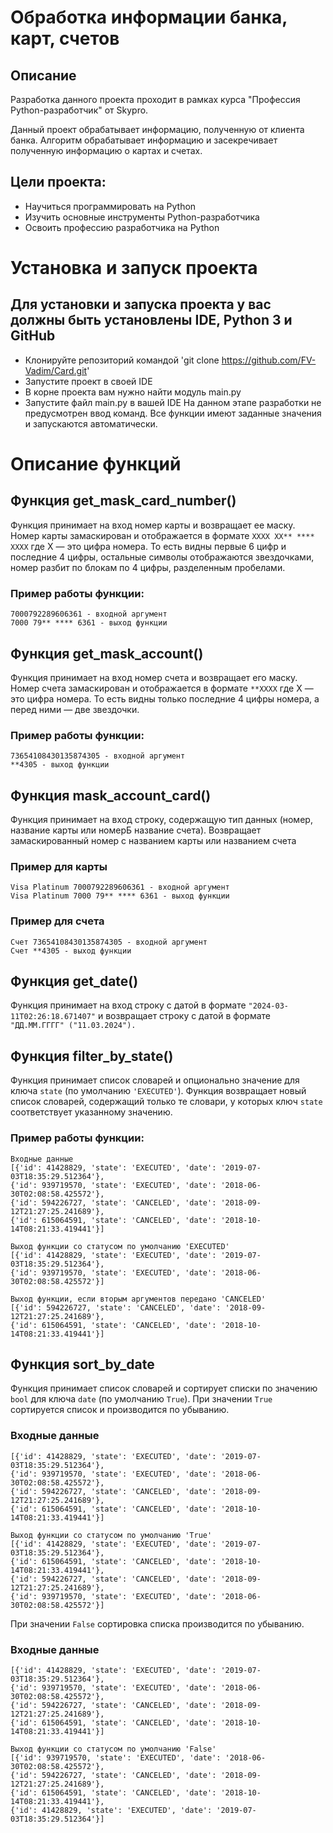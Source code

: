 # Обработка информации банка, карт, счетов

## Описание
Разработка данного проекта проходит в рамках курса "Профессия Python-разработчик" от Skypro.

Данный проект обрабатывает информацию, полученную от клиента банка. 
Алгоритм обрабатывает информацию и засекречивает полученную информацию о картах и счетах.

## Цели проекта:
- Научиться программировать на Python
- Изучить основные инструменты Python-разработчика
- Освоить профессию разработчика на Python
# Установка и запуск проекта
## Для установки и запуска проекта у вас должны быть установлены IDE, Python 3 и GitHub

- Клонируйте репозиторий командой 'git clone https://github.com/FV-Vadim/Card.git'
- Запустите проект в своей IDE
- В корне проекта вам нужно найти модуль main.py
- Запустите файл main.py в вашей IDE
На данном этапе разработки не предусмотрен ввод команд. 
Все функции имеют заданные значения и запускаются автоматически.

# Описание функций
## Функция get_mask_card_number()
Функция принимает на вход номер карты и возвращает ее маску. 
Номер карты замаскирован и отображается в формате ```XXXX XX** **** XXXX``` где X — это цифра номера.
То есть видны первые 6 цифр и последние 4 цифры, остальные символы отображаются звездочками, номер разбит по блокам по 4 цифры, разделенным пробелами.

### Пример работы функции:
    7000792289606361 - входной аргумент
    7000 79** **** 6361 - выход функции
## Функция get_mask_account()
Функция принимает на вход номер счета и возвращает его маску.
Номер счета замаскирован и отображается в формате ```**XXXX``` где X — это цифра номера.
То есть видны только последние 4 цифры номера, а перед ними — две звездочки.

### Пример работы функции:
    73654108430135874305 - входной аргумент
    **4305 - выход функции
## Функция mask_account_card()
Функция принимает на вход строку, содержащую тип данных (номер, название карты или номерБ название счета).
Возвращает замаскированный номер с названием карты или названием счета

### Пример для карты
    Visa Platinum 7000792289606361 - входной аргумент
    Visa Platinum 7000 79** **** 6361 - выход функции

### Пример для счета
    Счет 73654108430135874305 - входной аргумент
    Счет **4305 - выход функции
## Функция get_date()
Функция принимает на вход строку с датой в формате
```"2024-03-11T02:26:18.671407"```
и возвращает строку с датой в формате
```"ДД.ММ.ГГГГ" ("11.03.2024").```
## Функция filter_by_state()
Функция принимает список словарей и опционально значение для ключа ```state``` (по умолчанию ```'EXECUTED'```).
Функция возвращает новый список словарей, содержащий только те словари, у которых ключ ```state``` соответствует указанному значению.

### Пример работы функции:
    Входные данные
    [{'id': 41428829, 'state': 'EXECUTED', 'date': '2019-07-03T18:35:29.512364'},
    {'id': 939719570, 'state': 'EXECUTED', 'date': '2018-06-30T02:08:58.425572'},
    {'id': 594226727, 'state': 'CANCELED', 'date': '2018-09-12T21:27:25.241689'},
    {'id': 615064591, 'state': 'CANCELED', 'date': '2018-10-14T08:21:33.419441'}]

    Выход функции со статусом по умолчанию 'EXECUTED'
    [{'id': 41428829, 'state': 'EXECUTED', 'date': '2019-07-03T18:35:29.512364'},
    {'id': 939719570, 'state': 'EXECUTED', 'date': '2018-06-30T02:08:58.425572'}]
    
    Выход функции, если вторым аргументов передано 'CANCELED'
    [{'id': 594226727, 'state': 'CANCELED', 'date': '2018-09-12T21:27:25.241689'},
    {'id': 615064591, 'state': 'CANCELED', 'date': '2018-10-14T08:21:33.419441'}]

## Функция sort_by_date
Функция принимает список словарей и сортирует списки по значению ```bool``` для ключа ```date``` (по умолчанию ```True```).
При значении ```True``` сортируется список и производится по убыванию.
### Входные данные
    [{'id': 41428829, 'state': 'EXECUTED', 'date': '2019-07-03T18:35:29.512364'},
    {'id': 939719570, 'state': 'EXECUTED', 'date': '2018-06-30T02:08:58.425572'},
    {'id': 594226727, 'state': 'CANCELED', 'date': '2018-09-12T21:27:25.241689'},
    {'id': 615064591, 'state': 'CANCELED', 'date': '2018-10-14T08:21:33.419441'}]
    
    Выход функции со статусом по умолчанию 'True'
    [{'id': 41428829, 'state': 'EXECUTED', 'date': '2019-07-03T18:35:29.512364'}, 
    {'id': 615064591, 'state': 'CANCELED', 'date': '2018-10-14T08:21:33.419441'}, 
    {'id': 594226727, 'state': 'CANCELED', 'date': '2018-09-12T21:27:25.241689'}, 
    {'id': 939719570, 'state': 'EXECUTED', 'date': '2018-06-30T02:08:58.425572'}]

При значении ```False``` сортировка списка производится по убыванию.
### Входные данные
    [{'id': 41428829, 'state': 'EXECUTED', 'date': '2019-07-03T18:35:29.512364'},
    {'id': 939719570, 'state': 'EXECUTED', 'date': '2018-06-30T02:08:58.425572'},
    {'id': 594226727, 'state': 'CANCELED', 'date': '2018-09-12T21:27:25.241689'},
    {'id': 615064591, 'state': 'CANCELED', 'date': '2018-10-14T08:21:33.419441'}]

    Выход функции со статусом по умолчанию 'False'
    [{'id': 939719570, 'state': 'EXECUTED', 'date': '2018-06-30T02:08:58.425572'}, 
    {'id': 594226727, 'state': 'CANCELED', 'date': '2018-09-12T21:27:25.241689'}, 
    {'id': 615064591, 'state': 'CANCELED', 'date': '2018-10-14T08:21:33.419441'},
    {'id': 41428829, 'state': 'EXECUTED', 'date': '2019-07-03T18:35:29.512364'}]
